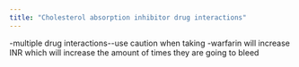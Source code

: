 ```yaml
---
title: "Cholesterol absorption inhibitor drug interactions"
---
```

-multiple drug interactions--use caution when taking
-warfarin will increase INR which will increase the amount of times they are going to bleed

